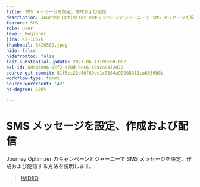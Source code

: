 ```yaml
---
title: SMS メッセージを設定、作成および配信
description: Journey Optimizer のキャンペーンとジャーニーで SMS メッセージを設定、作成および配信する方法を説明します。
feature: SMS
role: User
level: Beginner
jira: KT-10576
thumbnail: 3420509.jpeg
hide: false
hidefromtoc: false
last-substantial-update: 2023-06-13T00:00:00Z
exl-id: 5d4b6896-0cf2-470d-bcc6-695caa852072
source-git-commit: 81f5cc22d46f89ee1c7164a92988311ca6036b8b
workflow-type: tm+mt
source-wordcount: '42'
ht-degree: 100%

---
```


# SMS メッセージを設定、作成および配信

Journey Optimizer のキャンペーンとジャーニーで SMS メッセージを設定、作成および配信する方法を説明します。

>[!VIDEO](https://video.tv.adobe.com/v/3420509?quality=12&learn=on)
